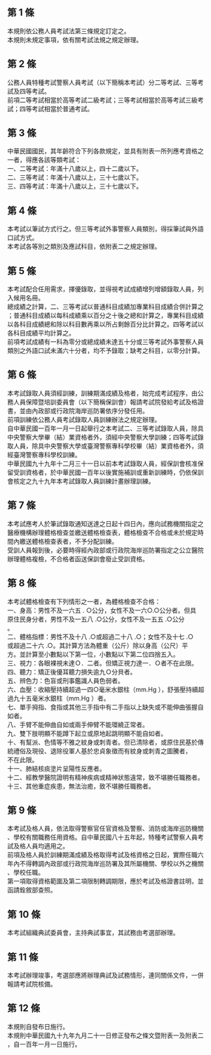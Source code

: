 第 1 條
-------
本規則依公務人員考試法第三條規定訂定之。  
本規則未規定事項，依有關考試法規之規定辦理。

第 2 條
-------
公務人員特種考試警察人員考試（以下簡稱本考試）分二等考試、三等考  
試及四等考試。  
前項二等考試相當於高等考試二級考試；三等考試相當於高等考試三級考  
試；四等考試相當於普通考試。

第 3 條
-------
中華民國國民，其年齡符合下列各款規定，並具有附表一所列應考資格之  
一者，得應各該等類考試：  
一、二等考試：年滿十八歲以上，四十二歲以下。  
二、三等考試：年滿十八歲以上，三十七歲以下。  
三、四等考試：年滿十八歲以上，三十七歲以下。

第 4 條
-------
本考試以筆試方式行之。但三等考試外事警察人員類別，得採筆試與外語  
口試方式。  
本考試各等別之類別及應試科目，依附表二之規定辦理。

第 5 條
-------
本考試配合任用需求，擇優錄取，並得視考試成績增列增額錄取人員，列  
入候用名冊。  
總成績之計算，二、三等考試以普通科目成績加專業科目成績合併計算之  
；普通科目成績以每科成績乘以百分之十後之總和計算之，專業科目成績  
以各科目成績總和除以科目數再乘以所占剩餘百分比計算之。四等考試以  
各科目成績平均計算之。  
前項考試成績有一科為零分或總成績未達五十分或三等考試外事警察人員  
類別之外語口試未滿六十分者，均不予錄取；缺考之科目，以零分計算。

第 6 條
-------
本考試錄取人員須經訓練，訓練期滿成績及格者，始完成考試程序，由公  
務人員保障暨培訓委員會（以下簡稱保訓會）報請考試院發給考試及格證  
書，並由內政部或行政院海岸巡防署依序分發任用。  
前項訓練依公務人員考試錄取人員訓練辦法之規定辦理。  
自中華民國一百年一月一日起舉行之本考試二、三等考試錄取人員，除具  
中央警察大學畢（結）業資格者外，須經中央警察大學訓練；四等考試錄  
取人員，除具中央警察大學或臺灣警察專科學校畢（結）業資格者外，須  
經臺灣警察專科學校訓練。  
中華民國九十九年十二月三十一日以前本考試錄取人員，經保訓會核准保  
留受訓資格者，於中華民國一百年以後實施補訓或重新訓練時，仍依保訓  
會核定之九十九年本考試錄取人員訓練計畫辦理訓練。

第 7 條
-------
本考試應考人於筆試錄取通知送達之日起十四日內，應向試務機關指定之  
醫療機構辦理體格檢查並繳送體格檢查表，體格檢查不合格或未於規定時  
間內繳送體格檢查表者，不予分配訓練。  
受訓人員報到後，必要時得經內政部或行政院海岸巡防署指定之公立醫院  
辦理體格複檢，不合格者函送保訓會廢止受訓資格。

第 8 條
-------
本考試體格檢查有下列情形之一者，為體格檢查不合格：  
一、身高：男性不及一六五 . ○公分，女性不及一六○.○公分者。但具  
    原住民身分者，男性不及一五八 .○公分，女性不及一五五 .○公分  
    。  
二、體格指標：男性不及十八 .○或超過二十八 .○；女性不及十七 .○  
    或超過二十六 .○。其計算方法為體重（公斤）除以身高（公尺）平  
    方。並計算至小數點以下第一位，小數點以下第二位四捨五入。  
三、視力：各眼裸視未達Ｏ．二者。但矯正視力達一．Ｏ者不在此限。  
四、聽力：矯正後優耳聽力損失逾九Ｏ分貝者。  
五、辨色力：色盲或刑事鑑識人員色弱者。  
六、血壓：收縮壓持續超過一四○毫米水銀柱（mm.Hg ），舒張壓持續超  
    過九十五毫米水銀柱（mm.Hg ）者。  
七、單手拇指、食指或其他三手指中有二手指以上缺失或不能伸曲張握自  
    如者。  
八、手臂不能伸曲自如或兩手伸臂不能環繞正常者。  
九、雙下肢明顯不能蹲下起立或原地起跳明顯不能自如者。  
十、有幫派、色情等不雅之紋身或刺青者。但已清除者，或原住民基於傳  
    統禮俗及現役、退除役軍人基於忠貞象徵而有紋身或刺青之圖騰者，  
    不在此限。  
十一、肺結核痰塗片呈陽性反應者。  
十二、經教學醫院證明有精神疾病或精神狀態違常，致不堪勝任職務者。  
十三、其他重症疾患，無法治癒，致不堪勝任職務者。

第 9 條
-------
本考試及格人員，依法取得警察官任官資格及警察、消防或海岸巡防機關  
、學校有關職務任用資格。自中華民國八十五年起，特種考試警察人員考  
試及格人員均適用之。  
前項及格人員於訓練期滿成績及格取得考試及格資格之日起，實際任職六  
年內不得轉調內政部或行政院海岸巡防署及其所屬機關、學校以外之機關  
、學校任職。  
第一項取得資格範圍及第二項限制轉調期限，應於考試及格證書註明，並  
函請銓敘部查照。

第 10 條
--------
本考試組織典試委員會，主持典試事宜，其試務由考選部辦理。

第 11 條
--------
本考試辦理竣事，考選部應將辦理典試及試務情形，連同關係文件，一併  
報請考試院核備。

第 12 條
--------
本規則自發布日施行。  
本規則中華民國九十九年九月二十一日修正發布之條文暨附表一及附表二  
，自一百年一月一日施行。

